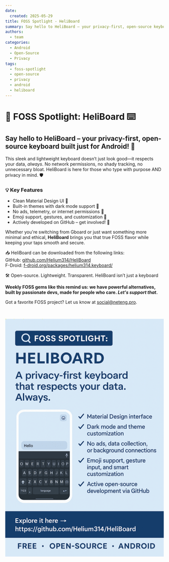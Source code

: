 ```yaml
---
date:
  created: 2025-05-29
title: FOSS Spotlight - HeliBoard
summary: Say hello to HeliBoard – your privacy-first, open-source keyboard built just for Android!
authors:
  - team
categories:
  - Android
  - Open-Source
  - Privacy
tags:
  - foss-spotlight
  - open-source
  - privacy
  - android
  - heliboard
---
```


# 🔦 FOSS Spotlight: HeliBoard ⌨️

## Say hello to HeliBoard – your privacy-first, open-source keyboard built just for Android! 🚀

This sleek and lightweight keyboard doesn’t just look good—it respects your data, <em>always</em>. No network permissions, no shady tracking, no unnecessary bloat. HeliBoard is here for those who type with purpose AND privacy in mind. 🛡️

### 💡 Key Features</h3>

- Clean Material Design UI 🎨
- Built-in themes with dark mode support 🌙
- No ads, telemetry, or internet permissions 📵
- Emoji support, gestures, and customization 🙌
- Actively developed on GitHub – get involved! 🔧

<!-- more -->

Whether you're switching from Gboard or just want something more minimal and ethical, **HeliBoard** brings you that true FOSS flavor while keeping your taps smooth and secure.

📥 HeliBoard can be downloaded from the following links:  
GitHub: [github.com/Helium314/HeliBoard](https://github.com/Helium314/HeliBoard)  
F-Droid: [f-droid.org/packages/helium314.keyboard/](https://f-droid.org/packages/helium314.keyboard/)

🛠️ Open-source. Lightweight. Transparent. HeliBoard isn’t just a keyboard

**Weekly FOSS gems like this remind us: we have powerful alternatives, built by passionate devs, made for people who care. _Let's support that_.**

Got a favorite FOSS project? Let us know at [social@neteng.pro](mailto:social@neteng.pro).

&nbsp;

![HeliBoard](../img/heliboard-promo.png)

<!-- cspell:ignore imgtext -->

